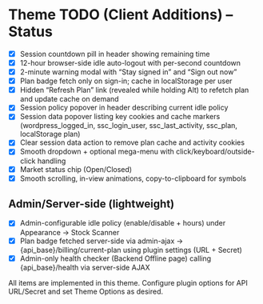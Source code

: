 # Theme TODO (Client Additions) – Status

- [x] Session countdown pill in header showing remaining time
- [x] 12-hour browser-side idle auto-logout with per-second countdown
- [x] 2-minute warning modal with “Stay signed in” and “Sign out now”
- [x] Plan badge fetch only on sign-in; cache in localStorage per user
- [x] Hidden “Refresh Plan” link (revealed while holding Alt) to refetch plan and update cache on demand
- [x] Session policy popover in header describing current idle policy
- [x] Session data popover listing key cookies and cache markers (wordpress_logged_in, ssc_login_user, ssc_last_activity, ssc_plan, localStorage plan)
- [x] Clear session data action to remove plan cache and activity cookies
- [x] Smooth dropdown + optional mega-menu with click/keyboard/outside-click handling
- [x] Market status chip (Open/Closed)
- [x] Smooth scrolling, in-view animations, copy-to-clipboard for symbols

## Admin/Server-side (lightweight)
- [x] Admin-configurable idle policy (enable/disable + hours) under Appearance → Stock Scanner
- [x] Plan badge fetched server-side via admin-ajax -> {api_base}/billing/current-plan using plugin settings (URL + Secret)
- [x] Admin-only health checker (Backend Offline page) calling {api_base}/health via server-side AJAX

All items are implemented in this theme. Configure plugin options for API URL/Secret and set Theme Options as desired.